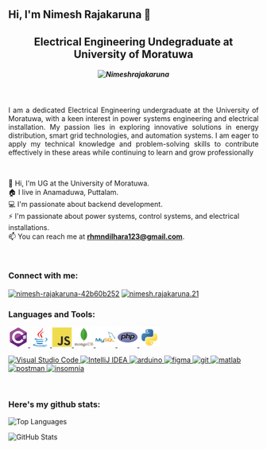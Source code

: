 ## Hi, I'm Nimesh Rajakaruna 👋
<h2 align="center">Electrical Engineering Undegraduate at University of Moratuwa</h2>

<h5 align="center"> <img src="https://komarev.com/ghpvc/?username=Nimeshrajakaruna&label=Profile%20views&color=0e75b6&style=flat" alt="Nimeshrajakaruna" /> </h5>

<br>

<p align="justify">I am a dedicated Electrical Engineering undergraduate at the University of Moratuwa, with a keen interest
in power systems engineering and electrical installation. My passion lies in exploring innovative solutions
in energy distribution, smart grid technologies, and automation systems. I am eager to apply my technical
knowledge and problem-solving skills to contribute effectively in these areas while continuing to learn
and grow professionally
</p>

<br>

👋 Hi, I'm UG at the University of Moratuwa.  
🏠 I live in Anamaduwa, Puttalam.  
💻 I'm passionate about backend development.  
⚡ I'm passionate about power systems, control systems, and electrical installations.  
📫 You can reach me at **rhmndilhara123@gmail.com**.


<br>


<h3 align="left">Connect with me:</h3>
<p align="left">
<a href="https://www.linkedin.com/in/nimesh-rajakaruna-42b60b252" target="blank"><img align="center" src="https://raw.githubusercontent.com/rahuldkjain/github-profile-readme-generator/master/src/images/icons/Social/linked-in-alt.svg" alt="nimesh-rajakaruna-42b60b252" height="30" width="40" /></a>
<a href="https://fb.com/nimesh.rajakaruna.21" target="blank"><img align="center" src="https://raw.githubusercontent.com/rahuldkjain/github-profile-readme-generator/master/src/images/icons/Social/facebook.svg" alt="nimesh.rajakaruna.21" height="30" width="40" /></a>
</p>

<h3 align="left">Languages and Tools:</h3>
<p align="left"> <a href="https://www.w3schools.com/cs/" target="_blank" rel="noreferrer"> <img src="https://raw.githubusercontent.com/devicons/devicon/master/icons/csharp/csharp-original.svg" alt="csharp" width="40" height="40"/> </a> <a href="https://www.java.com" target="_blank" rel="noreferrer"> <img src="https://raw.githubusercontent.com/devicons/devicon/master/icons/java/java-original.svg" alt="java" width="40" height="40"/> </a> <a href="https://developer.mozilla.org/en-US/docs/Web/JavaScript" target="_blank" rel="noreferrer"> <img src="https://raw.githubusercontent.com/devicons/devicon/master/icons/javascript/javascript-original.svg" alt="javascript" width="40" height="40"/> </a> <a href="https://www.mongodb.com/" target="_blank" rel="noreferrer"> <img src="https://raw.githubusercontent.com/devicons/devicon/master/icons/mongodb/mongodb-original-wordmark.svg" alt="mongodb" width="40" height="40"/> </a> <a href="https://www.mysql.com/" target="_blank" rel="noreferrer"> <img src="https://raw.githubusercontent.com/devicons/devicon/master/icons/mysql/mysql-original-wordmark.svg" alt="mysql" width="40" height="40"/> </a> <a href="https://www.php.net" target="_blank" rel="noreferrer"> <img src="https://raw.githubusercontent.com/devicons/devicon/master/icons/php/php-original.svg" alt="php" width="40" height="40"/> </a> <a href="https://www.python.org" target="_blank" rel="noreferrer"> <img src="https://raw.githubusercontent.com/devicons/devicon/master/icons/python/python-original.svg" alt="python" width="40" height="40"/> </a>  


<p align="left">
  <a href="https://code.visualstudio.com/docs/editor/vscode-web" target="_blank" rel="noreferrer">
    <img src="https://uxwing.com/wp-content/themes/uxwing/download/brands-and-social-media/visual-studio-code-icon.png" alt="Visual Studio Code" width="40" height="40"/>
  </a>
  <a href="https://www.jetbrains.com/idea/" target="_blank" rel="noreferrer">
    <img src="https://brandslogos.com/wp-content/uploads/thumbs/intellij-idea-logo-vector.svg" alt="IntelliJ IDEA" width="40" height="40"/>
  </a>
  <a href="https://www.arduino.cc/" target="_blank" rel="noreferrer">
    <img src="https://cdn.worldvectorlogo.com/logos/arduino-1.svg" alt="arduino" width="40" height="40"/>
  </a>
  <a href="https://www.figma.com/" target="_blank" rel="noreferrer">
    <img src="https://www.vectorlogo.zone/logos/figma/figma-icon.svg" alt="figma" width="40" height="40"/>
  </a>
  <a href="https://git-scm.com/" target="_blank" rel="noreferrer">
    <img src="https://www.vectorlogo.zone/logos/git-scm/git-scm-icon.svg" alt="git" width="40" height="40"/>
  </a>
  <a href="https://www.mathworks.com/" target="_blank" rel="noreferrer">
    <img src="https://upload.wikimedia.org/wikipedia/commons/2/21/Matlab_Logo.png" alt="matlab" width="40" height="40"/>
  </a>
  <a href="https://postman.com" target="_blank" rel="noreferrer">
    <img src="https://www.vectorlogo.zone/logos/getpostman/getpostman-icon.svg" alt="postman" width="40" height="40"/>
  </a>
  <a href="https://insomnia.rest/" target="_blank" rel="noreferrer">
    <img src="https://seeklogo.com/images/I/insomnia-logo-A35E09EB19-seeklogo.com.png" alt="insomnia" width="40" height="40"/>
  </a>
</p>
<br />
<b></b>
<h3 align="left">Here's my github stats:</h3>

![Top Languages](https://github-readme-stats.vercel.app/api/top-langs?username=Nimeshrajakaruna&show_icons=true&locale=en&layout=compact&theme=radical)

![GitHub Stats](https://github-readme-stats.vercel.app/api?username=Nimeshrajakaruna&show_icons=true&locale=en&theme=radical)
